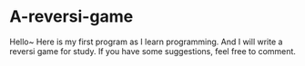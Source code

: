 # A-reversi-game

Hello~
Here is my first program as I learn programming.
And I will write a reversi game for study.
If you have some suggestions, feel free to comment.
